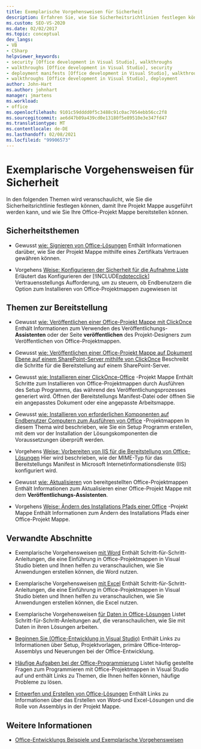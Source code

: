 ```yaml
---
title: Exemplarische Vorgehensweisen für Sicherheit
description: Erfahren Sie, wie Sie Sicherheitsrichtlinien festlegen können, damit Ihre Lösung ausgeführt werden kann und wie Sie Ihre Office-Projekt Mappe bereitstellen können.
ms.custom: SEO-VS-2020
ms.date: 02/02/2017
ms.topic: conceptual
dev_langs:
- VB
- CSharp
helpviewer_keywords:
- security [Office development in Visual Studio], walkthroughs
- walkthroughs [Office development in Visual Studio], security
- deployment manifests [Office development in Visual Studio], walkthroughs
- walkthroughs [Office development in Visual Studio], deployment
author: John-Hart
ms.author: johnhart
manager: jmartens
ms.workload:
- office
ms.openlocfilehash: 9101c59dddd0f5c3488c91c0ac7054ebb56cc2f8
ms.sourcegitcommit: ae6d47b09a439cd0e13180f5e89510e3e347fd47
ms.translationtype: MT
ms.contentlocale: de-DE
ms.lasthandoff: 02/08/2021
ms.locfileid: "99906573"
---
```

# <a name="security-and-deployment-walkthroughs"></a>Exemplarische Vorgehensweisen für Sicherheit
  In den folgenden Themen wird veranschaulicht, wie Sie die Sicherheitsrichtlinie festlegen können, damit Ihre Projekt Mappe ausgeführt werden kann, und wie Sie Ihre Office-Projekt Mappe bereitstellen können.

## <a name="security-topics"></a>Sicherheitsthemen
- Gewusst [wie: Signieren von Office-Lösungen](../vsto/how-to-sign-office-solutions.md) Enthält Informationen darüber, wie Sie der Projekt Mappe mithilfe eines Zertifikats Vertrauen gewähren können.

- Vorgehens [Weise: Konfigurieren der Sicherheit für die Aufnahme Liste](../vsto/how-to-configure-inclusion-list-security.md) Erläutert das Konfigurieren der [!INCLUDE[ndptecclick](../vsto/includes/ndptecclick-md.md)] Vertrauensstellungs Aufforderung, um zu steuern, ob Endbenutzern die Option zum Installieren von Office-Projektmappen zugewiesen ist

## <a name="deployment-topics"></a>Themen zur Bereitstellung
- Gewusst [wie: Veröffentlichen einer Office-Projekt Mappe mit ClickOnce](/previous-versions/bb386095(v=vs.110)) Enthält Informationen zum Verwenden des Veröffentlichungs- **Assistenten** oder der Seite **veröffentlichen** des Projekt-Designers zum Veröffentlichen von Office-Projektmappen.

- Gewusst [wie: Veröffentlichen einer Office-Projekt Mappe auf Dokument Ebene auf einem SharePoint-Server mithilfe von ClickOnce](/previous-versions/bb608595(v=vs.110)) Beschreibt die Schritte für die Bereitstellung auf einem SharePoint-Server.

- Gewusst [wie: Installieren einer ClickOnce-Office](/previous-versions/bb608592(v=vs.110)) -Projekt Mappe Enthält Schritte zum Installieren von Office-Projektmappen durch Ausführen des Setup Programms, das während des Veröffentlichungsprozesses generiert wird. Öffnen der Bereitstellungs Manifest-Datei oder öffnen Sie ein angepasstes Dokument oder eine angepasste Arbeitsmappe.

- Gewusst [wie: Installieren von erforderlichen Komponenten auf Endbenutzer Computern zum Ausführen von Office](/previous-versions/bb608608(v=vs.110)) -Projektmappen In diesem Thema wird beschrieben, wie Sie ein Setup Programm erstellen, mit dem vor der Installation der Lösungskomponenten die Voraussetzungen überprüft werden.

- Vorgehens [Weise: Vorbereiten von IIS für die Bereitstellung von Office-Lösungen](/previous-versions/bb608629(v=vs.110)) Hier wird beschrieben, wie der MIME-Typ für das Bereitstellungs Manifest in Microsoft Internetinformationsdienste (IIS) konfiguriert wird.

- Gewusst [wie: Aktualisieren](/previous-versions/bb157871(v=vs.110)) von bereitgestellten Office-Projektmappen Enthält Informationen zum Aktualisieren einer Office-Projekt Mappe mit dem **Veröffentlichungs-Assistenten**.

- Vorgehens [Weise: Ändern des Installations Pfads einer Office](/previous-versions/bb608626(v=vs.110)) -Projekt Mappe Enthält Informationen zum Ändern des Installations Pfads einer Office-Projekt Mappe.

## <a name="related-sections"></a>Verwandte Abschnitte
- Exemplarische Vorgehensweisen [mit Word](../vsto/walkthroughs-using-word.md) Enthält Schritt-für-Schritt-Anleitungen, die eine Einführung in Office-Projektmappen in Visual Studio bieten und Ihnen helfen zu veranschaulichen, wie Sie Anwendungen erstellen können, die Word nutzen.

- Exemplarische Vorgehensweisen [mit Excel](../vsto/walkthroughs-using-excel.md) Enthält Schritt-für-Schritt-Anleitungen, die eine Einführung in Office-Projektmappen in Visual Studio bieten und Ihnen helfen zu veranschaulichen, wie Sie Anwendungen erstellen können, die Excel nutzen.

- Exemplarische Vorgehensweisen [für Daten in Office-Lösungen](../vsto/data-in-office-solutions-walkthroughs.md) Listet Schritt-für-Schritt-Anleitungen auf, die veranschaulichen, wie Sie mit Daten in ihren Lösungen arbeiten.

- [Beginnen Sie &#40;Office-Entwicklung in Visual Studio&#41;](../vsto/getting-started-office-development-in-visual-studio.md) Enthält Links zu Informationen über Setup, Projektvorlagen, primäre Office-Interop-Assemblys und Neuerungen bei der Office-Entwicklung.

- [Häufige Aufgaben bei der Office-Programmierung](../vsto/common-tasks-in-office-programming.md) Listet häufig gestellte Fragen zum Programmieren mit Office-Projektmappen in Visual Studio auf und enthält Links zu Themen, die Ihnen helfen können, häufige Probleme zu lösen.

- [Entwerfen und Erstellen von Office-Lösungen](../vsto/designing-and-creating-office-solutions.md) Enthält Links zu Informationen über das Erstellen von Word-und Excel-Lösungen und die Rolle von Assemblys in der Projekt Mappe.

## <a name="see-also"></a>Weitere Informationen
- [Office-Entwicklungs Beispiele und Exemplarische Vorgehensweisen](../vsto/office-development-samples-and-walkthroughs.md)